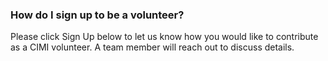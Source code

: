 ### How do I sign up to be a volunteer?

Please click Sign Up below to let us know how you would like to contribute as a CIMI volunteer. A team member will reach out to discuss details.
